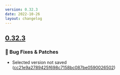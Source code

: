 ```yaml
---
version: 0.32.3
date: 2022-10-26
layout: changelog
---
```

## [0.32.3](#0.32.3)
### 🐛 Bug Fixes & Patches

- Selected version not saved ([cc21e9a2789425f698c7158bc087be0590026502](https://github.com/Voxelum/x-minecraft-launcher/commit/cc21e9a2789425f698c7158bc087be0590026502))